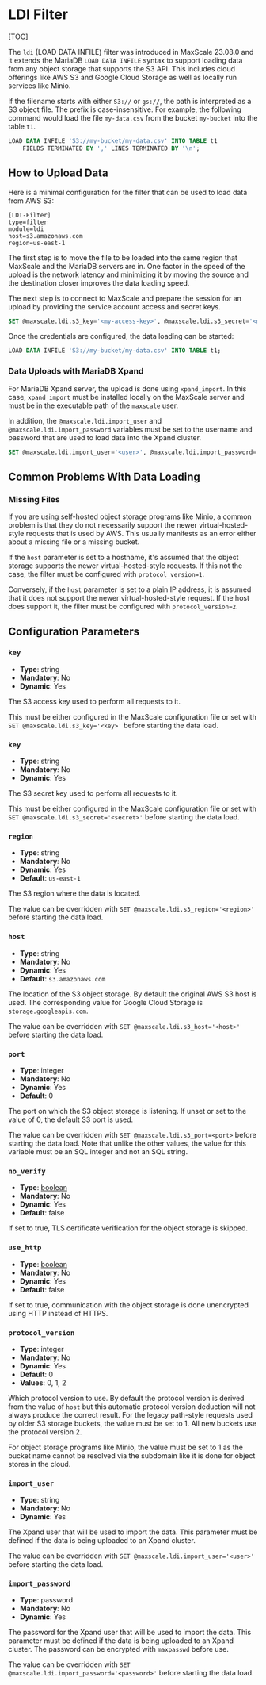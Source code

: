 # LDI Filter

[TOC]

The `ldi` (LOAD DATA INFILE) filter was introduced in MaxScale 23.08.0 and it
extends the MariaDB `LOAD DATA INFILE` syntax to support loading data from any
object storage that supports the S3 API. This includes cloud offerings like AWS
S3 and Google Cloud Storage as well as locally run services like Minio.

If the filename starts with either `S3://` or `gs://`, the path is interpreted
as a S3 object file. The prefix is case-insensitive. For example, the following
command would load the file `my-data.csv` from the bucket `my-bucket` into the
table `t1`.

```sql
LOAD DATA INFILE 'S3://my-bucket/my-data.csv' INTO TABLE t1
    FIELDS TERMINATED BY ',' LINES TERMINATED BY '\n';
```

## How to Upload Data

Here is a minimal configuration for the filter that can be used to load data
from AWS S3:

```
[LDI-Filter]
type=filter
module=ldi
host=s3.amazonaws.com
region=us-east-1
```

The first step is to move the file to be loaded into the same region that
MaxScale and the MariaDB servers are in. One factor in the speed of the upload
is the network latency and minimizing it by moving the source and the
destination closer improves the data loading speed.

The next step is to connect to MaxScale and prepare the session for an upload by
providing the service account access and secret keys.

```sql
SET @maxscale.ldi.s3_key='<my-access-key>', @maxscale.ldi.s3_secret='<my-secret-key>';
```

Once the credentials are configured, the data loading can be started:

```sql
LOAD DATA INFILE 'S3://my-bucket/my-data.csv' INTO TABLE t1;
```

### Data Uploads with MariaDB Xpand

For MariaDB Xpand server, the upload is done using `xpand_import`. In this case,
`xpand_import` must be installed locally on the MaxScale server and must be in
the executable path of the `maxscale` user.

In addition, the `@maxscale.ldi.import_user` and `@maxscale.ldi.import_password`
variables must be set to the username and password that are used to load data
into the Xpand cluster.

```sql
SET @maxscale.ldi.import_user='<user>', @maxscale.ldi.import_password='<password>';
```

## Common Problems With Data Loading

### Missing Files

If you are using self-hosted object storage programs like Minio, a common
problem is that they do not necessarily support the newer virtual-hosted-style
requests that is used by AWS. This usually manifests as an error either about a
missing file or a missing bucket.

If the `host` parameter is set to a hostname, it's assumed that the object
storage supports the newer virtual-hosted-style requests. If this not the case,
the filter must be configured with `protocol_version=1`.

Conversely, if the `host` parameter is set to a plain IP address, it is assumed
that it does not support the newer virtual-hosted-style request. If the host
does support it, the filter must be configured with `protocol_version=2`.

## Configuration Parameters

### `key`

- **Type**: string
- **Mandatory**: No
- **Dynamic**: Yes

The S3 access key used to perform all requests to it.

This must be either configured in the MaxScale configuration file or set with
`SET @maxscale.ldi.s3_key='<key>'` before starting the data load.

### `key`

- **Type**: string
- **Mandatory**: No
- **Dynamic**: Yes

The S3 secret key used to perform all requests to it.

This must be either configured in the MaxScale configuration file or set with
`SET @maxscale.ldi.s3_secret='<secret>'` before starting the data load.

### `region`

- **Type**: string
- **Mandatory**: No
- **Dynamic**: Yes
- **Default**: `us-east-1`

The S3 region where the data is located.

The value can be overridden with `SET @maxscale.ldi.s3_region='<region>'` before
starting the data load.

### `host`

- **Type**: string
- **Mandatory**: No
- **Dynamic**: Yes
- **Default**: `s3.amazonaws.com`

The location of the S3 object storage. By default the original AWS S3 host is
used. The corresponding value for Google Cloud Storage is
`storage.googleapis.com`.

The value can be overridden with `SET @maxscale.ldi.s3_host='<host>'` before
starting the data load.

### `port`

- **Type**: integer
- **Mandatory**: No
- **Dynamic**: Yes
- **Default**: 0

The port on which the S3 object storage is listening. If unset or set to the
value of 0, the default S3 port is used.

The value can be overridden with `SET @maxscale.ldi.s3_port=<port>` before
starting the data load. Note that unlike the other values, the value for this
variable must be an SQL integer and not an SQL string.

### `no_verify`

- **Type**: [boolean](../Getting-Started/Configuration-Guide.md#booleans)
- **Mandatory**: No
- **Dynamic**: Yes
- **Default**: false

If set to true, TLS certificate verification for the object storage is skipped.

### `use_http`

- **Type**: [boolean](../Getting-Started/Configuration-Guide.md#booleans)
- **Mandatory**: No
- **Dynamic**: Yes
- **Default**: false

If set to true, communication with the object storage is done unencrypted using
HTTP instead of HTTPS.

### `protocol_version`

- **Type**: integer
- **Mandatory**: No
- **Dynamic**: Yes
- **Default**: 0
- **Values**: 0, 1, 2

Which protocol version to use. By default the protocol version is derived from
the value of `host` but this automatic protocol version deduction will not
always produce the correct result. For the legacy path-style requests used by
older S3 storage buckets, the value must be set to 1. All new buckets use the
protocol version 2.

For object storage programs like Minio, the value must be set to 1 as the bucket
name cannot be resolved via the subdomain like it is done for object stores in
the cloud.

### `import_user`

- **Type**: string
- **Mandatory**: No
- **Dynamic**: Yes

The Xpand user that will be used to import the data. This parameter must be
defined if the data is being uploaded to an Xpand cluster.

The value can be overridden with `SET @maxscale.ldi.import_user='<user>'` before
starting the data load.

### `import_password`

- **Type**: password
- **Mandatory**: No
- **Dynamic**: Yes

The password for the Xpand user that will be used to import the data. This
parameter must be defined if the data is being uploaded to an Xpand cluster. The
password can be encrypted with `maxpasswd` before use.

The value can be overridden with `SET
@maxscale.ldi.import_password='<password>'` before starting the data load.

